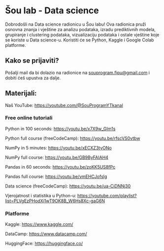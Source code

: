 # Šou lab - Data science

Dobrodošli na Data science radionicu u Šou labu! Ova radionica pruži osnovna znanja i vještine za analizu podataka, izradu prediktivnih modela, grupiranje i clustering podataka, vizualizaciju podataka i ostale vještine koje se koriste u Data science-u. Koristiti će se Python, Kaggle i Google Colab platforme.

## Kako se prijaviti?

Pošalji mail da bi dolazio na radionice na souprogram.fipu@gmail.com i dobiti ćeš upustva za dalje.

## Materijali:

Naš YouTube: https://youtube.com/@SouProgramYTkanal

### Free online tutoriali

Python in 100 seconds: https://youtu.be/x7X9w_GIm1s

Python full course (freeCodeCamp): https://youtu.be/rfscVS0vtbw

NumPy in 5 minutes: https://youtu.be/xECXZ3tyONo

NumPy full course: https://youtu.be/GB9ByFAIAH4

Pandas in 60 seconds: https://youtu.be/zoKK5US8fPc

Pandas full course: https://youtu.be/vmEHCJofslg

Data science (freeCodeCamp): https://youtu.be/ua-CiDNNj30

Vjerojatnost i statistika u Python-u: https://youtube.com/playlist?list=PLVgEzPHodXi1wT9OK8B_W6Hs8Xc-gaG6N

### Platforme

Kaggle: https://www.kaggle.com/

DataCamp: https://www.datacamp.com/

HuggingFace: https://huggingface.co/
